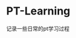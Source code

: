 
















































































































































































# PT-Learning
记录一些日常的pt学习过程
